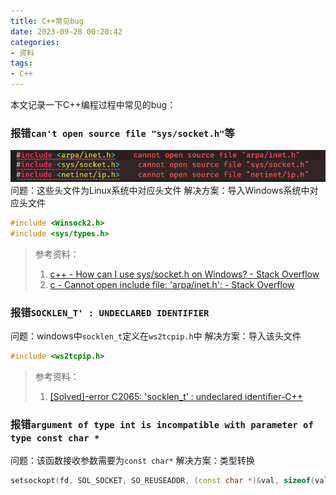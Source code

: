 ```yaml
---
title: C++常见bug
date: 2023-09-28 00:20:42
categories:
- 资料
tags:
- C++
---
```

本文记录一下C++编程过程中常见的bug：
<!--more-->

### 报错`can't open source file "sys/socket.h"`等
![](https://raw.githubusercontent.com/Tom89757/ImageHost/main/hexo/20230928002225.png)
问题：这些头文件为Linux系统中对应头文件
解决方案：导入Windows系统中对应头文件
```c++
#include <Winsock2.h>
#include <sys/types.h>
```
> 参考资料：
> 1. [c++ - How can I use sys/socket.h on Windows? - Stack Overflow](https://stackoverflow.com/questions/67726142/how-can-i-use-sys-socket-h-on-windows)
> 2. [c - Cannot open include file: 'arpa/inet.h': - Stack Overflow](https://stackoverflow.com/questions/23730455/cannot-open-include-file-arpa-inet-h)

### 报错`SOCKLEN_T' : UNDECLARED IDENTIFIER`
问题：windows中`socklen_t`定义在`ws2tcpip.h`中
解决方案：导入该头文件
```c++
#include <ws2tcpip.h>
```
> 参考资料：
> 1. [[Solved]-error C2065: 'socklen_t' : undeclared identifier-C++](https://www.appsloveworld.com/cplus/100/508/error-c2065-socklen-t-undeclared-identifier)

### 报错`argument of type int is incompatible with parameter of type const char *`
问题：该函数接收参数需要为`const char*`
解决方案：类型转换
```c++
setsockopt(fd, SOL_SOCKET, SO_REUSEADDR, (const char *)&val, sizeof(val));
```